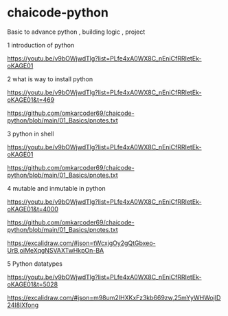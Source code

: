 # chaicode-python

Basic to advance python , building logic , project

1 introduction of python

https://youtu.be/v9bOWjwdTlg?list=PLfe4xA0WX8C_nEniCfRRIetEk-oKAGE01

2 what is way to install python

https://youtu.be/v9bOWjwdTlg?list=PLfe4xA0WX8C_nEniCfRRIetEk-oKAGE01&t=469

https://github.com/omkarcoder69/chaicode-python/blob/main/01_Basics/pnotes.txt

3 python in shell

https://youtu.be/v9bOWjwdTlg?list=PLfe4xA0WX8C_nEniCfRRIetEk-oKAGE01

https://github.com/omkarcoder69/chaicode-python/blob/main/01_Basics/pnotes.txt

4 mutable and inmutable in python 

https://youtu.be/v9bOWjwdTlg?list=PLfe4xA0WX8C_nEniCfRRIetEk-oKAGE01&t=4000

https://github.com/omkarcoder69/chaicode-python/blob/main/01_Basics/pnotes.txt

https://excalidraw.com/#json=tWcxjgOy2gQtGbxeo-UrB,oiMeXqgNSVAXTwHkpOn-BA

5 Python datatypes

https://youtu.be/v9bOWjwdTlg?list=PLfe4xA0WX8C_nEniCfRRIetEk-oKAGE01&t=5028

https://excalidraw.com/#json=m98um2IHXKxFz3kb669zw,25mYyWHWojID24I8lXfong
